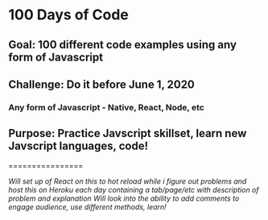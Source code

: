 # 100 Days of Code

## Goal: 100 different code examples using any form of Javascript

## Challenge: Do it before June 1, 2020

### Any form of Javascript - Native, React, Node, etc

## Purpose: Practice Javscript skillset, learn new Javscript languages, code!

================

_Will set up of React on this to hot reload while i figure out problems and host this on Heroku_
_each day containing a tab/page/etc with description of problem and explanation_
_Will look into the ability to add comments to engage audience, use different methods, learn!_

